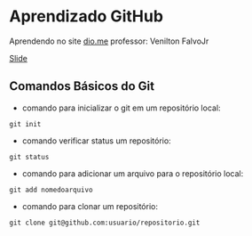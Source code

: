 # Aprendizado GitHub

Aprendendo no site [dio.me](https://dio.me)
professor: Venilton FalvoJr

[Slide](Apostila.pptx)

## Comandos Básicos do Git

- comando para inicializar o git em um repositório local:
~~~
git init
~~~
- comando verificar status um repositório:
~~~
git status
~~~
- comando para adicionar um arquivo para o repositório local:
~~~
git add nomedoarquivo
~~~
- comando para clonar um repositório:
~~~
git clone git@github.com:usuario/repositorio.git
~~~

